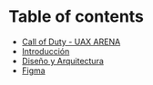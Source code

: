 # Table of contents

* [Call of Duty - UAX ARENA](README.md)
* [Introducción](introduccion.md)
* [Diseño y Arquitectura](diseno-y-arquitectura.md)
* [Figma](figma.md)
